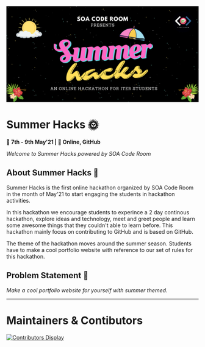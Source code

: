 <img src = ./img/header.png>

# Summer Hacks 🌞
**📅 7th - 9th May'21 | 📍 Online, GitHub**

*Welcome to Summer Hacks powered by SOA Code Room*

## About Summer Hacks 🌻
Summer Hacks is the first online hackathon organized by SOA Code Room in the month of May'21 to start engaging the students in hackathon activities.

In this hackathon we encourage students to experince a 2 day continous hackathon, explore ideas and technology, meet and greet people and learn some awesome things that they couldn't able to learn before. This hackathon mainly focus on contributing to GitHub and is based on GitHub.

The theme of the hackathon moves around the summer season. Students have to make a cool portfolio website with reference to our set of rules for this hackathon. 

## Problem Statement 📝
*Make a cool portfolio website for yourself with summer themed.*





------
# Maintainers & Contibutors
[![Contributors Display](https://badges.pufler.dev/contributors/SOACodeRoom/Summer-Hacks?size=50&padding=5&bots=true)]()
